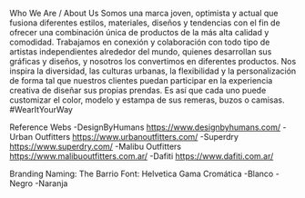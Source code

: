 Who We Are / About Us
Somos una marca joven, optimista y actual que fusiona diferentes estilos, materiales, diseños y tendencias con el fin de ofrecer una combinación única de productos de la más alta calidad y comodidad.
Trabajamos en conexión y colaboración con todo tipo de artistas independientes alrededor del mundo, quienes desarrollan sus gráficas y diseños, y nosotros los convertimos en diferentes productos.
Nos inspira la diversidad, las culturas urbanas, la flexibilidad y la personalización de forma tal que nuestros clientes puedan participar en la experiencia creativa de diseñar sus propias prendas. Es así que cada uno puede customizar el color, modelo y estampa de sus remeras, buzos o camisas.
#WearItYourWay

Reference Webs
-DesignByHumans https://www.designbyhumans.com/
-Urban Outfitters https://www.urbanoutfitters.com/
-Superdry https://www.superdry.com/
-Malibu Outfitters https://www.malibuoutfitters.com.ar/
-Dafiti https://www.dafiti.com.ar/

Branding
Naming: The Barrio
Font: Helvetica
Gama Cromática
-Blanco
-Negro
-Naranja


